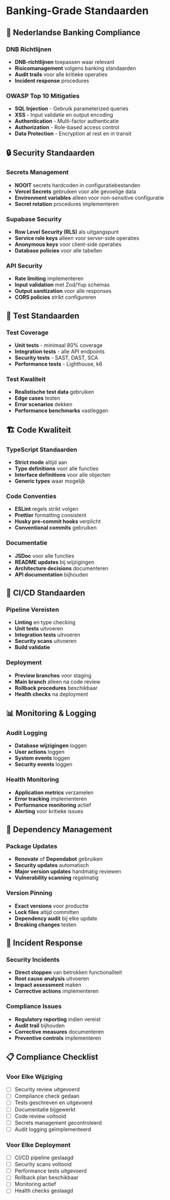 # Banking-Grade Standaarden

## 🏦 Nederlandse Banking Compliance

### DNB Richtlijnen
- **DNB-richtlijnen** toepassen waar relevant
- **Risicomanagement** volgens banking standaarden
- **Audit trails** voor alle kritieke operaties
- **Incident response** procedures

### OWASP Top 10 Mitigaties
- **SQL Injection** - Gebruik parameterized queries
- **XSS** - Input validatie en output encoding
- **Authentication** - Multi-factor authenticatie
- **Authorization** - Role-based access control
- **Data Protection** - Encryption at rest en in transit

## 🔒 Security Standaarden

### Secrets Management
- **NOOIT** secrets hardcoden in configuratiebestanden
- **Vercel Secrets** gebruiken voor alle gevoelige data
- **Environment variables** alleen voor non-sensitive configuratie
- **Secret rotation** procedures implementeren

### Supabase Security
- **Row Level Security (RLS)** als uitgangspunt
- **Service role keys** alleen voor server-side operaties
- **Anonymous keys** voor client-side operaties
- **Database policies** voor alle tabellen

### API Security
- **Rate limiting** implementeren
- **Input validation** met Zod/Yup schemas
- **Output sanitization** voor alle responses
- **CORS policies** strikt configureren

## 🧪 Test Standaarden

### Test Coverage
- **Unit tests** - minimaal 80% coverage
- **Integration tests** - alle API endpoints
- **Security tests** - SAST, DAST, SCA
- **Performance tests** - Lighthouse, k6

### Test Kwaliteit
- **Realistische test data** gebruiken
- **Edge cases** testen
- **Error scenarios** dekken
- **Performance benchmarks** vastleggen

## 🏗️ Code Kwaliteit

### TypeScript Standaarden
- **Strict mode** altijd aan
- **Type definitions** voor alle functies
- **Interface definitions** voor alle objecten
- **Generic types** waar mogelijk

### Code Conventies
- **ESLint** regels strikt volgen
- **Prettier** formatting consistent
- **Husky pre-commit hooks** verplicht
- **Conventional commits** gebruiken

### Documentatie
- **JSDoc** voor alle functies
- **README updates** bij wijzigingen
- **Architecture decisions** documenteren
- **API documentation** bijhouden

## 🚀 CI/CD Standaarden

### Pipeline Vereisten
- **Linting** en type checking
- **Unit tests** uitvoeren
- **Integration tests** uitvoeren
- **Security scans** uitvoeren
- **Build validatie**

### Deployment
- **Preview branches** voor staging
- **Main branch** alleen na code review
- **Rollback procedures** beschikbaar
- **Health checks** na deployment

## 📊 Monitoring & Logging

### Audit Logging
- **Database wijzigingen** loggen
- **User actions** loggen
- **System events** loggen
- **Security events** loggen

### Health Monitoring
- **Application metrics** verzamelen
- **Error tracking** implementeren
- **Performance monitoring** actief
- **Alerting** voor kritieke issues

## 🔄 Dependency Management

### Package Updates
- **Renovate** of **Dependabot** gebruiken
- **Security updates** automatisch
- **Major version updates** handmatig reviewen
- **Vulnerability scanning** regelmatig

### Version Pinning
- **Exact versions** voor productie
- **Lock files** altijd committen
- **Dependency audit** bij elke update
- **Breaking changes** testen

## 🚨 Incident Response

### Security Incidents
- **Direct stoppen** van betrokken functionaliteit
- **Root cause analysis** uitvoeren
- **Impact assessment** maken
- **Corrective actions** implementeren

### Compliance Issues
- **Regulatory reporting** indien vereist
- **Audit trail** bijhouden
- **Corrective measures** documenteren
- **Preventive controls** implementeren

## 📋 Compliance Checklist

### Voor Elke Wijziging
- [ ] Security review uitgevoerd
- [ ] Compliance check gedaan
- [ ] Tests geschreven en uitgevoerd
- [ ] Documentatie bijgewerkt
- [ ] Code review voltooid
- [ ] Secrets management gecontroleerd
- [ ] Audit logging geïmplementeerd

### Voor Elke Deployment
- [ ] CI/CD pipeline geslaagd
- [ ] Security scans voltooid
- [ ] Performance tests uitgevoerd
- [ ] Rollback plan beschikbaar
- [ ] Monitoring actief
- [ ] Health checks geslaagd